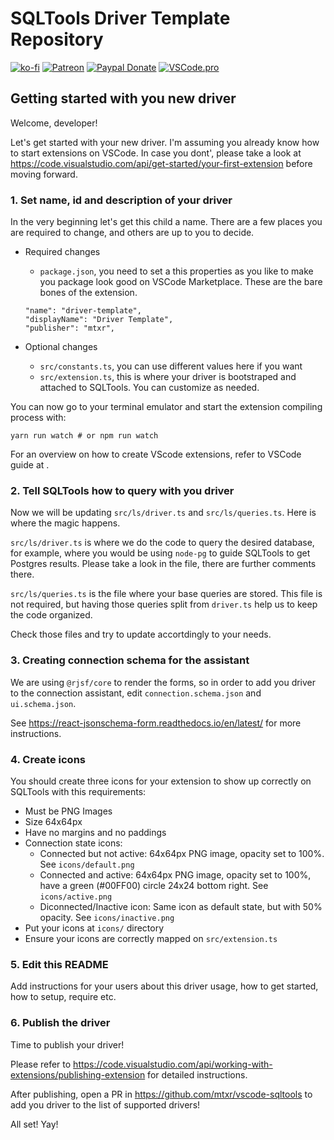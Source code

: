 # SQLTools Driver Template Repository

[![ko-fi](https://ko-fi.com/img/githubbutton_sm.svg)](https://ko-fi.com/Y8Y487W9)
[![Patreon](https://img.shields.io/badge/patreon-support-blue.svg?style=for-the-badge)](https://www.patreon.com/mteixeira)
[![Paypal Donate](https://img.shields.io/badge/paypal-donate-blue.svg?style=for-the-badge)](https://www.paypal.com/cgi-bin/webscr?cmd=_s-xclick&hosted_button_id=RSMB6DGK238V8)
[![VSCode.pro](https://img.shields.io/badge/Supported%20by-VSCode%20Power%20User%20Course%20%E2%86%92-gray.svg?colorA=655BE1&colorB=4F44D6&style=for-the-badge)](https://a.paddle.com/v2/click/16413/111711?link=1227)

## Getting started with you new driver

Welcome, developer!

Let's get started with your new driver. I'm assuming you already know how to start extensions on VSCode.
In case you dont', please take a look at https://code.visualstudio.com/api/get-started/your-first-extension before moving forward.

### 1. Set name, id and description of your driver

In the very beginning let's get this child a name. There are a few places you are required to change, and others are up to you to decide.

- Required changes

  - `package.json`, you need to set a this properties as you like to make you package look good on VSCode Marketplace.
    These are the bare bones of the extension.

  ```
  "name": "driver-template",
  "displayName": "Driver Template",
  "publisher": "mtxr",
  ```

- Optional changes
  - `src/constants.ts`, you can use different values here if you want
  - `src/extension.ts`, this is where your driver is bootstraped and attached to SQLTools. You can customize as needed.

You can now go to your terminal emulator and start the extension compiling process with:

```
yarn run watch # or npm run watch
```

For an overview on how to create VScode extensions, refer to VSCode guide at [](https://code.visualstudio.com/api/get-started/your-first-extension).

### 2. Tell SQLTools how to query with you driver

Now we will be updating `src/ls/driver.ts` and `src/ls/queries.ts`. Here is where the magic happens.

`src/ls/driver.ts` is where we do the code to query the desired database, for example, where you would be using `node-pg` to
guide SQLTools to get Postgres results. Please take a look in the file, there are further comments there.

`src/ls/queries.ts` is the file where your base queries are stored. This file is not required, but having those queries split from `driver.ts`
help us to keep the code organized.

Check those files and try to update accortdingly to your needs.

### 3. Creating connection schema for the assistant

We are using `@rjsf/core` to render the forms, so in order to add you driver to the connection assistant,
edit `connection.schema.json` and `ui.schema.json`.

See https://react-jsonschema-form.readthedocs.io/en/latest/ for more instructions.

### 4. Create icons

You should create three icons for your extension to show up correctly on SQLTools with this requirements:

- Must be PNG Images
- Size 64x64px
- Have no margins and no paddings
- Connection state icons:
  - Connected but not active: 64x64px PNG image, opacity set to 100%. See `icons/default.png`
  - Connected and active: 64x64px PNG image, opacity set to 100%, have a green (#00FF00) circle 24x24 bottom right. See `icons/active.png`
  - Diconnected/Inactive icon: Same icon as default state, but with 50% opacity. See `icons/inactive.png`
- Put your icons at `icons/` directory
- Ensure your icons are correctly mapped on `src/extension.ts`

### 5. Edit this README

Add instructions for your users about this driver usage, how to get started, how to setup, require etc.

### 6. Publish the driver

Time to publish your driver!

Please refer to https://code.visualstudio.com/api/working-with-extensions/publishing-extension for detailed instructions.

After publishing, open a PR in https://github.com/mtxr/vscode-sqltools to add you driver to the list of supported drivers!

All set! Yay!

